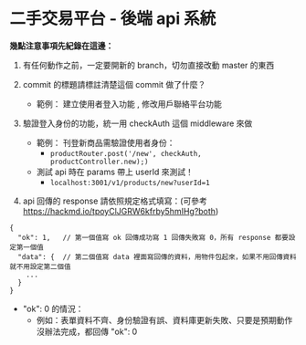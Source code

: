 # 二手交易平台 - 後端 api 系統

**幾點注意事項先紀錄在這邊：**
1. 有任何動作之前，一定要開新的 branch，切勿直接改動 master 的東西

2. commit 的標題請標註清楚這個 commit 做了什麼？
    * 範例： 建立使用者登入功能 , 修改用戶聯絡平台功能

3. 驗證登入身份的功能，統一用 checkAuth 這個 middleware 來做 
    * 範例： 刊登新商品需驗證使用者身份： 
      * `productRouter.post('/new', checkAuth, productController.new);)`
    * 測試 api 時在 params 帶上 userId 來測試！
      * `localhost:3001/v1/products/new?userId=1`

4. api 回傳的 response 請依照規定格式填寫：(可參考 https://hackmd.io/tpoyClJGRW6kfrby5hmIHg?both)

```
{
  "ok": 1,   // 第一個值寫 ok 回傳成功寫 1 回傳失敗寫 0，所有 response 都要設定第一個值
  "data": {  // 第二個值寫 data 裡面寫回傳的資料，用物件包起來，如果不用回傳資料就不用設定第二個值
    ...
  }
}
```
* "ok": 0  的情況：
  * 例如：表單資料不齊、身份驗證有誤、資料庫更新失敗、只要是預期動作沒辦法完成，都回傳 "ok": 0
